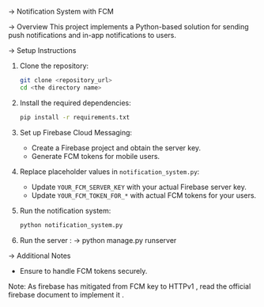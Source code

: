 -> Notification System with FCM 

-> Overview
This project implements a Python-based solution for sending push notifications and in-app notifications to users.

-> Setup Instructions

1. Clone the repository:
   ```bash
   git clone <repository_url>
   cd <the directory name>
   ```

2. Install the required dependencies:
   ```bash
   pip install -r requirements.txt
   ```

3. Set up Firebase Cloud Messaging:
   - Create a Firebase project and obtain the server key.
   - Generate FCM tokens for mobile users.

4. Replace placeholder values in `notification_system.py`:
   - Update `YOUR_FCM_SERVER_KEY` with your actual Firebase server key.
   - Update `YOUR_FCM_TOKEN_FOR_*` with actual FCM tokens for your users.

5. Run the notification system:
   ```bash
   python notification_system.py
   ```
6. Run the server :
   -> python manage.py runserver
   
-> Additional Notes
- Ensure to handle FCM tokens securely.

Note:
As firebase has mitigated from FCM key to HTTPv1 , read the official firebase document to implement it .
